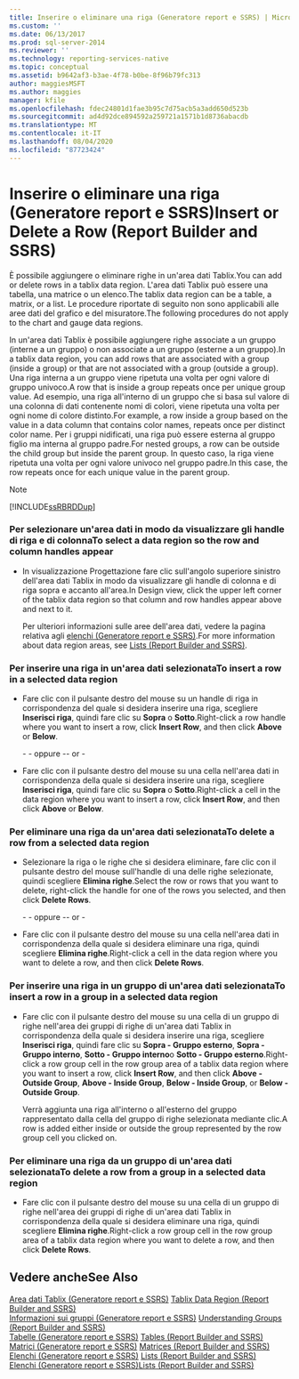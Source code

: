 ```yaml
---
title: Inserire o eliminare una riga (Generatore report e SSRS) | Microsoft Docs
ms.custom: ''
ms.date: 06/13/2017
ms.prod: sql-server-2014
ms.reviewer: ''
ms.technology: reporting-services-native
ms.topic: conceptual
ms.assetid: b9642af3-b3ae-4f78-b0be-8f96b79fc313
author: maggiesMSFT
ms.author: maggies
manager: kfile
ms.openlocfilehash: fdec24801d1fae3b95c7d75acb5a3add650d523b
ms.sourcegitcommit: ad4d92dce894592a259721a1571b1d8736abacdb
ms.translationtype: MT
ms.contentlocale: it-IT
ms.lasthandoff: 08/04/2020
ms.locfileid: "87723424"
---
```

# <a name="insert-or-delete-a-row-report-builder-and-ssrs"></a><span data-ttu-id="fd0b8-102">Inserire o eliminare una riga (Generatore report e SSRS)</span><span class="sxs-lookup"><span data-stu-id="fd0b8-102">Insert or Delete a Row (Report Builder and SSRS)</span></span>
  <span data-ttu-id="fd0b8-103">È possibile aggiungere o eliminare righe in un'area dati Tablix.</span><span class="sxs-lookup"><span data-stu-id="fd0b8-103">You can add or delete rows in a tablix data region.</span></span> <span data-ttu-id="fd0b8-104">L'area dati Tablix può essere una tabella, una matrice o un elenco.</span><span class="sxs-lookup"><span data-stu-id="fd0b8-104">The tablix data region can be a table, a matrix, or a list.</span></span> <span data-ttu-id="fd0b8-105">Le procedure riportate di seguito non sono applicabili alle aree dati del grafico e del misuratore.</span><span class="sxs-lookup"><span data-stu-id="fd0b8-105">The following procedures do not apply to the chart and gauge data regions.</span></span>  
  
 <span data-ttu-id="fd0b8-106">In un'area dati Tablix è possibile aggiungere righe associate a un gruppo (interne a un gruppo) o non associate a un gruppo (esterne a un gruppo).</span><span class="sxs-lookup"><span data-stu-id="fd0b8-106">In a tablix data region, you can add rows that are associated with a group (inside a group) or that are not associated with a group (outside a group).</span></span> <span data-ttu-id="fd0b8-107">Una riga interna a un gruppo viene ripetuta una volta per ogni valore di gruppo univoco.</span><span class="sxs-lookup"><span data-stu-id="fd0b8-107">A row that is inside a group repeats once per unique group value.</span></span> <span data-ttu-id="fd0b8-108">Ad esempio, una riga all'interno di un gruppo che si basa sul valore di una colonna di dati contenente nomi di colori, viene ripetuta una volta per ogni nome di colore distinto.</span><span class="sxs-lookup"><span data-stu-id="fd0b8-108">For example, a row inside a group based on the value in a data column that contains color names, repeats once per distinct color name.</span></span> <span data-ttu-id="fd0b8-109">Per i gruppi nidificati, una riga può essere esterna al gruppo figlio ma interna al gruppo padre.</span><span class="sxs-lookup"><span data-stu-id="fd0b8-109">For nested groups, a row can be outside the child group but inside the parent group.</span></span> <span data-ttu-id="fd0b8-110">In questo caso, la riga viene ripetuta una volta per ogni valore univoco nel gruppo padre.</span><span class="sxs-lookup"><span data-stu-id="fd0b8-110">In this case, the row repeats once for each unique value in the parent group.</span></span>  
  
> [!NOTE]  
>  [!INCLUDE[ssRBRDDup](../../includes/ssrbrddup-md.md)]  
  
### <a name="to-select-a-data-region-so-the-row-and-column-handles-appear"></a><span data-ttu-id="fd0b8-111">Per selezionare un'area dati in modo da visualizzare gli handle di riga e di colonna</span><span class="sxs-lookup"><span data-stu-id="fd0b8-111">To select a data region so the row and column handles appear</span></span>  
  
-   <span data-ttu-id="fd0b8-112">In visualizzazione Progettazione fare clic sull'angolo superiore sinistro dell'area dati Tablix in modo da visualizzare gli handle di colonna e di riga sopra e accanto all'area.</span><span class="sxs-lookup"><span data-stu-id="fd0b8-112">In Design view, click the upper left corner of the tablix data region so that column and row handles appear above and next to it.</span></span>  
  
     <span data-ttu-id="fd0b8-113">Per ulteriori informazioni sulle aree dell'area dati, vedere la pagina relativa agli [elenchi &#40;Generatore report e SSRS&#41;](tables-matrices-and-lists-report-builder-and-ssrs.md).</span><span class="sxs-lookup"><span data-stu-id="fd0b8-113">For more information about data region areas, see [Lists &#40;Report Builder and SSRS&#41;](tables-matrices-and-lists-report-builder-and-ssrs.md).</span></span>  
  
### <a name="to-insert-a-row-in-a-selected-data-region"></a><span data-ttu-id="fd0b8-114">Per inserire una riga in un'area dati selezionata</span><span class="sxs-lookup"><span data-stu-id="fd0b8-114">To insert a row in a selected data region</span></span>  
  
-   <span data-ttu-id="fd0b8-115">Fare clic con il pulsante destro del mouse su un handle di riga in corrispondenza del quale si desidera inserire una riga, scegliere **Inserisci riga**, quindi fare clic su **Sopra** o **Sotto**.</span><span class="sxs-lookup"><span data-stu-id="fd0b8-115">Right-click a row handle where you want to insert a row, click **Insert Row**, and then click **Above** or **Below**.</span></span>  
  
     <span data-ttu-id="fd0b8-116">\- - oppure -</span><span class="sxs-lookup"><span data-stu-id="fd0b8-116">\- or -</span></span>  
  
-   <span data-ttu-id="fd0b8-117">Fare clic con il pulsante destro del mouse su una cella nell'area dati in corrispondenza della quale si desidera inserire una riga, scegliere **Inserisci riga**, quindi fare clic su **Sopra** o **Sotto**.</span><span class="sxs-lookup"><span data-stu-id="fd0b8-117">Right-click a cell in the data region where you want to insert a row, click **Insert Row**, and then click **Above** or **Below**.</span></span>  
  
### <a name="to-delete-a-row-from-a-selected-data-region"></a><span data-ttu-id="fd0b8-118">Per eliminare una riga da un'area dati selezionata</span><span class="sxs-lookup"><span data-stu-id="fd0b8-118">To delete a row from a selected data region</span></span>  
  
-   <span data-ttu-id="fd0b8-119">Selezionare la riga o le righe che si desidera eliminare, fare clic con il pulsante destro del mouse sull'handle di una delle righe selezionate, quindi scegliere **Elimina righe**.</span><span class="sxs-lookup"><span data-stu-id="fd0b8-119">Select the row or rows that you want to delete, right-click the handle for one of the rows you selected, and then click **Delete Rows**.</span></span>  
  
     <span data-ttu-id="fd0b8-120">\- - oppure -</span><span class="sxs-lookup"><span data-stu-id="fd0b8-120">\- or -</span></span>  
  
-   <span data-ttu-id="fd0b8-121">Fare clic con il pulsante destro del mouse su una cella nell'area dati in corrispondenza della quale si desidera eliminare una riga, quindi scegliere **Elimina righe**.</span><span class="sxs-lookup"><span data-stu-id="fd0b8-121">Right-click a cell in the data region where you want to delete a row, and then click **Delete Rows**.</span></span>  
  
### <a name="to-insert-a-row-in-a-group-in-a-selected-data-region"></a><span data-ttu-id="fd0b8-122">Per inserire una riga in un gruppo di un'area dati selezionata</span><span class="sxs-lookup"><span data-stu-id="fd0b8-122">To insert a row in a group in a selected data region</span></span>  
  
-   <span data-ttu-id="fd0b8-123">Fare clic con il pulsante destro del mouse su una cella di un gruppo di righe nell'area dei gruppi di righe di un'area dati Tablix in corrispondenza della quale si desidera inserire una riga, scegliere **Inserisci riga**, quindi fare clic su **Sopra - Gruppo esterno**, **Sopra - Gruppo interno**, **Sotto - Gruppo interno**o **Sotto - Gruppo esterno**.</span><span class="sxs-lookup"><span data-stu-id="fd0b8-123">Right-click a row group cell in the row group area of a tablix data region where you want to insert a row, click **Insert Row**, and then click **Above - Outside Group**, **Above - Inside Group**, **Below - Inside Group**, or **Below - Outside Group**.</span></span>  
  
     <span data-ttu-id="fd0b8-124">Verrà aggiunta una riga all'interno o all'esterno del gruppo rappresentato dalla cella del gruppo di righe selezionata mediante clic.</span><span class="sxs-lookup"><span data-stu-id="fd0b8-124">A row is added either inside or outside the group represented by the row group cell you clicked on.</span></span>  
  
### <a name="to-delete-a-row-from-a-group-in-a-selected-data-region"></a><span data-ttu-id="fd0b8-125">Per eliminare una riga da un gruppo di un'area dati selezionata</span><span class="sxs-lookup"><span data-stu-id="fd0b8-125">To delete a row from a group in a selected data region</span></span>  
  
-   <span data-ttu-id="fd0b8-126">Fare clic con il pulsante destro del mouse su una cella di un gruppo di righe nell'area dei gruppi di righe di un'area dati Tablix in corrispondenza della quale si desidera eliminare una riga, quindi scegliere **Elimina righe**.</span><span class="sxs-lookup"><span data-stu-id="fd0b8-126">Right-click a row group cell in the row group area of a tablix data region where you want to delete a row, and then click **Delete Rows**.</span></span>  
  
## <a name="see-also"></a><span data-ttu-id="fd0b8-127">Vedere anche</span><span class="sxs-lookup"><span data-stu-id="fd0b8-127">See Also</span></span>  
 <span data-ttu-id="fd0b8-128">[Area dati Tablix &#40;Generatore report e SSRS&#41;](../tablix-data-region-report-builder-and-ssrs.md) </span><span class="sxs-lookup"><span data-stu-id="fd0b8-128">[Tablix Data Region &#40;Report Builder and SSRS&#41;](../tablix-data-region-report-builder-and-ssrs.md) </span></span>  
 <span data-ttu-id="fd0b8-129">[Informazioni sui gruppi &#40;Generatore report e SSRS&#41;](understanding-groups-report-builder-and-ssrs.md) </span><span class="sxs-lookup"><span data-stu-id="fd0b8-129">[Understanding Groups &#40;Report Builder and SSRS&#41;](understanding-groups-report-builder-and-ssrs.md) </span></span>  
 <span data-ttu-id="fd0b8-130">[Tabelle &#40;Generatore report e SSRS&#41;](tables-report-builder-and-ssrs.md) </span><span class="sxs-lookup"><span data-stu-id="fd0b8-130">[Tables &#40;Report Builder  and SSRS&#41;](tables-report-builder-and-ssrs.md) </span></span>  
 <span data-ttu-id="fd0b8-131">[Matrici &#40;Generatore report e SSRS&#41;](create-a-matrix-report-builder-and-ssrs.md) </span><span class="sxs-lookup"><span data-stu-id="fd0b8-131">[Matrices &#40;Report Builder and SSRS&#41;](create-a-matrix-report-builder-and-ssrs.md) </span></span>  
 <span data-ttu-id="fd0b8-132">[Elenchi &#40;Generatore report e SSRS&#41;](create-invoices-and-forms-with-lists-report-builder-and-ssrs.md) </span><span class="sxs-lookup"><span data-stu-id="fd0b8-132">[Lists &#40;Report Builder and SSRS&#41;](create-invoices-and-forms-with-lists-report-builder-and-ssrs.md) </span></span>  
 [<span data-ttu-id="fd0b8-133">Elenchi &#40;Generatore report e SSRS&#41;</span><span class="sxs-lookup"><span data-stu-id="fd0b8-133">Lists &#40;Report Builder and SSRS&#41;</span></span>](tables-matrices-and-lists-report-builder-and-ssrs.md)  
  
  
